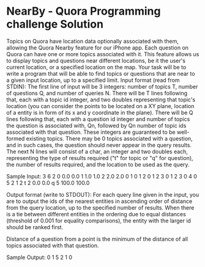 NearBy - Quora Programming challenge Solution
======
Topics on Quora have location data optionally associated with them, allowing the Quora Nearby feature for our iPhone app. Each question on Quora can have one or more topics associated with it. This feature allows us to display topics and questions near different locations, be it the user's current location, or a specified location on the map.
Your task will be to write a program that will be able to find topics or questions that are near to a given input location, up to a specified limit.
Input format (read from STDIN):
The first line of input will be 3 integers: number of topics T, number of questions Q, and number of queries N.
There will be T lines following that, each with a topic id integer, and two doubles representing that topic's location (you can consider the points to be located on a XY plane, location of a entity is in form of its x and y coordinate in the plane).
There will be Q lines following that, each with a question id integer and number of topics the question is associated with, Qn, followed by Qn number of topic ids associated with that question. These integers are guaranteed to be well-formed existing topics.  There may be 0 topics associated with a question, and in such cases, the question should never appear in the query results.
The next N lines will consist of a char, an integer and two doubles each, representing the type of results required ("t" for topic or "q" for question), the number of results required, and the location to be used as the query.

Sample Input:
3 6 2
0 0.0 0.0
1 1.0 1.0
2 2.0 2.0
0 1 0
1 2 0 1
2 3 0 1 2
3 0
4 0
5 2 1 2
t 2 0.0 0.0
q 5 100.0 100.0


Output format (write to STDOUT):
For each query line given in the input, you are to output the ids of the nearest entities in ascending order of distance from the query location, up to the specified number of results.  When there is a tie between different entities in the ordering due to equal distances (threshold of 0.001 for equality comparisons), the entity with the larger id should be ranked first.

Distance of a question from a point is the minimum of the distance of all topics associated with that question.

Sample Output:
0 1
5 2 1 0
